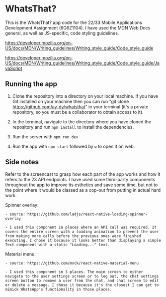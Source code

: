 # WhatsThat?
This is the WhatsThat? app code for the 22/33 Mobile Applications Development Assignment (6G6Z1104). I have used the MDN Web Docs general, as well as JS-specific, code styling guidelines.

https://developer.mozilla.org/en-US/docs/MDN/Writing_guidelines/Writing_style_guide/Code_style_guide

https://developer.mozilla.org/en-US/docs/MDN/Writing_guidelines/Writing_style_guide/Code_style_guide/JavaScript

## Running the app
1. Clone the repository into a directory on your local machine. If you have Git installed on your machine then you can run "git clone https://github.com/ay-dy/whatsthat" in your terminal (it's a private repository, so you must be a collaborator to obtain access to it).

2. In the terminal, navigate to the directory where you have cloned the repository and run `npm install` to install the dependencies.

3. Run the server with `npm run dev`

4. Run the app with `npm start` followed by `w` to open it on web.

## Side notes
Refer to the screencast to grasp how each part of the app works and how it refers to the 23 API endpoints.
I have used some third-party components throughout the app to improve its esthetics and save some time, but not to the point where it would be classed as a cop-out from putting in actual hard work.

Spinner overlay: 

    - source: https://github.com/ladjs/react-native-loading-spinner-overlay

    - I used this component in places where an API call was required. It covers the entire screen with a loading animation to prevent the user from making more calls before the previous ones were finished executing. I chose it because it looks better than displaying a simple Text component with a static "Loading..." text.

Material menu:

    - source: https://github.com/mxck/react-native-material-menu

    - I used this component in 3 places. The main screen to either navigate to the user settings screen or to log out, the chat settings screen button to remove a user from the chat, and chat screen to edit or delete a message. I chose it because it's the closest I can get to mimick WhatsApp's functionality in those places.